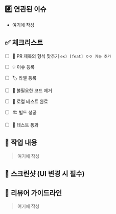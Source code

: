 ## #️⃣ 연관된 이슈
<!-- ex) #이슈번호[, #이슈번호] -->

- 여기에 작성


## ✅ 체크리스트

- [ ] 🔀 PR 제목의 형식 맞추기 `ex) [feat] ㅇㅇ 기능 추가`
- [ ] 💡 이슈 등록
- [ ] 🏷️ 라벨 등록
- [ ] 🧹 불필요한 코드 제거
- [ ] 🧪 로컬 테스트 완료
- [ ] 🏗️ 빌드 성공
- [ ] 💯 테스트 통과


## 📝 작업 내용
<!-- 이번 PR에서 작업한 내용을 설명해 주세요. (이미지 첨부 가능) -->

> 여기에 작성


## 📸 스크린샷 (UI 변경 시 필수)
<!-- UI 변경이 포함된 경우 변경된 화면의 스크린샷을 추가해 주세요. -->



## 👀 리뷰어 가이드라인
<!-- 리뷰어가 중점적으로 확인해야 할 사항을 작성해 주세요. -->
<!-- ex) 메서드 XXX의 이름을 더 잘 짓고 싶은데 혹시 좋은 명칭이 있을까요? -->

> 여기에 작성


